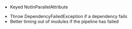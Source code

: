 *   Keyed NotInParallelAttribute

<!---->

*   Throw DependencyFailedException if a dependency fails
*   Better timing out of modules if the pipeline has failed
